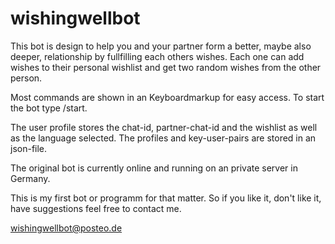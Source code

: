 # wishingwellbot

This bot is design to help you and your partner form a better, maybe also deeper, relationship by fullfilling each others wishes.
Each one can add wishes to their personal wishlist and get two random wishes from the other person.

Most commands are shown in an Keyboardmarkup for easy access. To start the bot type /start.

The user profile stores the chat-id, partner-chat-id and the wishlist as well as the language selected.
The profiles and key-user-pairs are stored in an json-file.

The original bot is currently online and running on an private server in Germany.

This is my first bot or programm for that matter. So if you like it, don't like it, have suggestions feel free to contact me.

wishingwellbot@posteo.de
